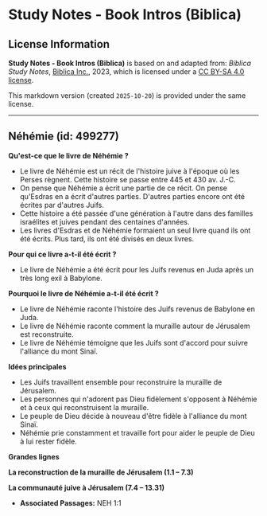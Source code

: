 # Study Notes - Book Intros (Biblica)

## License Information

**Study Notes - Book Intros (Biblica)** is based on and adapted from: _Biblica Study Notes_, [Biblica Inc.](https://www.biblica.com/), 2023, which is licensed under a [CC BY-SA 4.0 license](https://creativecommons.org/licenses/by-sa/4.0/legalcode.en).

This markdown version (created `2025-10-20`) is provided under the same license.



--------------------------------

## Néhémie (id: 499277)

**Qu'est\-ce que le livre de Néhémie ?**

* Le livre de Néhémie est un récit de l'histoire juive à l'époque où les Perses règnent. Cette histoire se passe entre 445 et 430 av. J.\-C.
* On pense que Néhémie a écrit une partie de ce récit. On pense qu'Esdras en a écrit d'autres parties. D'autres parties encore ont été écrites par d'autres Juifs.
* Cette histoire a été passée d'une génération à l'autre dans des familles israélites et juives pendant des centaines d'années.
* Les livres d'Esdras et de Néhémie formaient un seul livre quand ils ont été écrits. Plus tard, ils ont été divisés en deux livres.

**Pour qui ce livre a\-t\-il été écrit ?**

* Le livre de Néhémie a été écrit pour les Juifs revenus en Juda après un très long exil à Babylone.

**Pourquoi le livre de Néhémie a\-t\-il été écrit ?**

* Le livre de Néhémie raconte l'histoire des Juifs revenus de Babylone en Juda.
* Le livre de Néhémie raconte comment la muraille autour de Jérusalem est reconstruite.
* Le livre de Néhémie témoigne que les Juifs sont d'accord pour suivre l'alliance du mont Sinaï.

**Idées principales**

* Les Juifs travaillent ensemble pour reconstruire la muraille de Jérusalem.
* Les personnes qui n'adorent pas Dieu fidèlement s'opposent à Néhémie et à ceux qui reconstruisent la muraille.
* Le peuple de Dieu décide à nouveau d'être fidèle à l'alliance du mont Sinaï.
* Néhémie prie constamment et travaille fort pour aider le peuple de Dieu à lui rester fidèle.

**Grandes lignes**

**La reconstruction de la muraille de Jérusalem (1\.1 – 7\.3\)**

**La communauté juive à Jérusalem (7\.4 – 13\.31\)**

* **Associated Passages:** NEH 1:1


